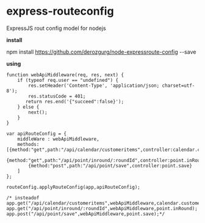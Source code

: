# express-routeconfig

ExpressJS rout config model for nodejs

**install**

npm install https://github.com/derozgurg/node-expressroute-config --save

**using**

    function webApiMiddleware(req, res, next) {
        if (typeof req.user == "undefined") {
            res.setHeader('Content-Type', 'application/json; charset=utf-8');
            res.statusCode = 401;
           return res.end('{"succeed":false}');
        } else {        
            next();
        }
    }

    var apiRouteConfig = {
        middleWare : webApiMiddleware,
        methods:[{method:"get",path:"/api/calendar/customeritems",controller:calendar.customerList},
            {method:"get",path:"/api/point/inround/:roundId",controller:point.inRound},
            {method:"post",path:"/api/point/save",controller:point.save}
        ]
    };
    
    routeConfig.applyRouteConfig(app,apiRouteConfig);

    /* insteadof
    app.get("/api/calendar/customeritems",webApiMiddleware,calendar.customerList);
    app.get("/api/point/inround/:roundId",webApiMiddleware,point.inRound);
    app.post("/api/point/save",webApiMiddleware,point.save);*/
